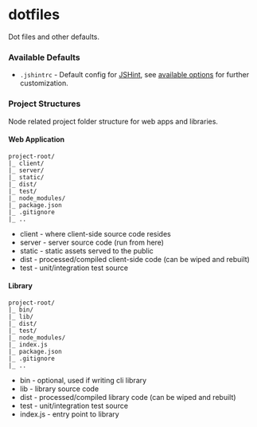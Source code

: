 dotfiles
========

Dot files and other defaults.

### Available Defaults

* `.jshintrc` - Default config for [JSHint][jshint], see [available options][jshint-options] for further customization.

### Project Structures

Node related project folder structure for web apps and libraries.

#### Web Application

```
project-root/
|_ client/
|_ server/
|_ static/
|_ dist/
|_ test/
|_ node_modules/
|_ package.json
|_ .gitignore
|_ ..
```

* client - where client-side source code resides
* server - server source code (run from here)
* static - static assets served to the public
* dist - processed/compiled client-side code (can be wiped and rebuilt)
* test - unit/integration test source

#### Library

```
project-root/
|_ bin/
|_ lib/
|_ dist/
|_ test/
|_ node_modules/
|_ index.js
|_ package.json
|_ .gitignore
|_ ..
```

* bin - optional, used if writing cli library
* lib - library source code
* dist - processed/compiled library code (can be wiped and rebuilt)
* test - unit/integration test source
* index.js - entry point to library

[jshint]: http://www.jshint.com/
[jshint-options]: http://www.jshint.com/docs/options/
